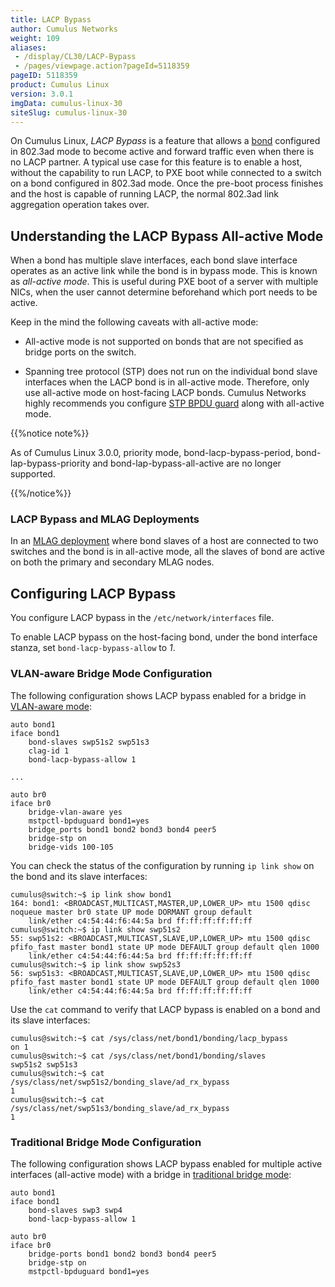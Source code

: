 ```yaml
---
title: LACP Bypass
author: Cumulus Networks
weight: 109
aliases:
 - /display/CL30/LACP-Bypass
 - /pages/viewpage.action?pageId=5118359
pageID: 5118359
product: Cumulus Linux
version: 3.0.1
imgData: cumulus-linux-30
siteSlug: cumulus-linux-30
---
```

On Cumulus Linux, *LACP Bypass* is a feature that allows a
[bond](/version/cumulus-linux-30/Layer-1-and-Layer-2-Features/Bonding---Link-Aggregation)
configured in 802.3ad mode to become active and forward traffic even
when there is no LACP partner. A typical use case for this feature is to
enable a host, without the capability to run LACP, to PXE boot while
connected to a switch on a bond configured in 802.3ad mode. Once the
pre-boot process finishes and the host is capable of running LACP, the
normal 802.3ad link aggregation operation takes over.

## <span>Understanding the LACP Bypass All-active Mode</span>

When a bond has multiple slave interfaces, each bond slave interface
operates as an active link while the bond is in bypass mode. This is
known as *all-active mode*. This is useful during PXE boot of a server
with multiple NICs, when the user cannot determine beforehand which port
needs to be active.

Keep in the mind the following caveats with all-active mode:

  - All-active mode is not supported on bonds that are not specified as
    bridge ports on the switch.

  - Spanning tree protocol (STP) does not run on the individual bond
    slave interfaces when the LACP bond is in all-active mode.
    Therefore, only use all-active mode on host-facing LACP bonds.
    Cumulus Networks highly recommends you configure [STP BPDU
    guard](Spanning-Tree-and-Rapid-Spanning-Tree.html#src-5118355_SpanningTreeandRapidSpanningTree-bpdu)
    along with all-active mode.

{{%notice note%}}

As of Cumulus Linux 3.0.0, priority mode, bond-lacp-bypass-period,
bond-lap-bypass-priority and bond-lap-bypass-all-active are no longer
supported.

{{%/notice%}}

### <span>LACP Bypass and MLAG Deployments</span>

In an [MLAG
deployment](/version/cumulus-linux-30/Layer-1-and-Layer-2-Features/Multi-Chassis-Link-Aggregation---MLAG)
where bond slaves of a host are connected to two switches and the bond
is in all-active mode, all the slaves of bond are active on both the
primary and secondary MLAG nodes.

## <span>Configuring LACP Bypass</span>

You configure LACP bypass in the `/etc/network/interfaces` file.

To enable LACP bypass on the host-facing bond, under the bond interface
stanza, set `bond-lacp-bypass-allow` to *1*.

### <span>VLAN-aware Bridge Mode Configuration</span>

The following configuration shows LACP bypass enabled for a bridge in
[VLAN-aware
mode](/version/cumulus-linux-30/Layer-1-and-Layer-2-Features/Ethernet-Bridging---VLANs/VLAN-aware-Bridge-Mode-for-Large-scale-Layer-2-Environments):

    auto bond1
    iface bond1
        bond-slaves swp51s2 swp51s3
        clag-id 1
        bond-lacp-bypass-allow 1
    
    ...
    
    auto br0
    iface br0
        bridge-vlan-aware yes
        mstpctl-bpduguard bond1=yes
        bridge_ports bond1 bond2 bond3 bond4 peer5
        bridge-stp on
        bridge-vids 100-105

You can check the status of the configuration by running `ip link show`
on the bond and its slave interfaces:

    cumulus@switch:~$ ip link show bond1
    164: bond1: <BROADCAST,MULTICAST,MASTER,UP,LOWER_UP> mtu 1500 qdisc noqueue master br0 state UP mode DORMANT group default 
        link/ether c4:54:44:f6:44:5a brd ff:ff:ff:ff:ff:ff
    cumulus@switch:~$ ip link show swp51s2
    55: swp51s2: <BROADCAST,MULTICAST,SLAVE,UP,LOWER_UP> mtu 1500 qdisc pfifo_fast master bond1 state UP mode DEFAULT group default qlen 1000
        link/ether c4:54:44:f6:44:5a brd ff:ff:ff:ff:ff:ff
    cumulus@switch:~$ ip link show swp52s3
    56: swp51s3: <BROADCAST,MULTICAST,SLAVE,UP,LOWER_UP> mtu 1500 qdisc pfifo_fast master bond1 state UP mode DEFAULT group default qlen 1000
        link/ether c4:54:44:f6:44:5a brd ff:ff:ff:ff:ff:ff

Use the `cat` command to verify that LACP bypass is enabled on a bond
and its slave interfaces:

    cumulus@switch:~$ cat /sys/class/net/bond1/bonding/lacp_bypass 
    on 1
    cumulus@switch:~$ cat /sys/class/net/bond1/bonding/slaves
    swp51s2 swp51s3
    cumulus@switch:~$ cat /sys/class/net/swp51s2/bonding_slave/ad_rx_bypass 
    1
    cumulus@switch:~$ cat /sys/class/net/swp51s3/bonding_slave/ad_rx_bypass 
    1

### <span>Traditional Bridge Mode Configuration</span>

The following configuration shows LACP bypass enabled for multiple
active interfaces (all-active mode) with a bridge in [traditional bridge
mode](/version/cumulus-linux-30/Layer-1-and-Layer-2-Features/Ethernet-Bridging---VLANs/):

    auto bond1
    iface bond1 
        bond-slaves swp3 swp4
        bond-lacp-bypass-allow 1
    
    auto br0
    iface br0
        bridge-ports bond1 bond2 bond3 bond4 peer5
        bridge-stp on
        mstpctl-bpduguard bond1=yes

<article id="html-search-results" class="ht-content" style="display: none;">

</article>

<footer id="ht-footer">

</footer>

